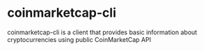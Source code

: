 # coinmarketcap-cli
coinmarketcap-cli is a client that provides basic information about cryptocurrencies using public CoinMarketCap API
